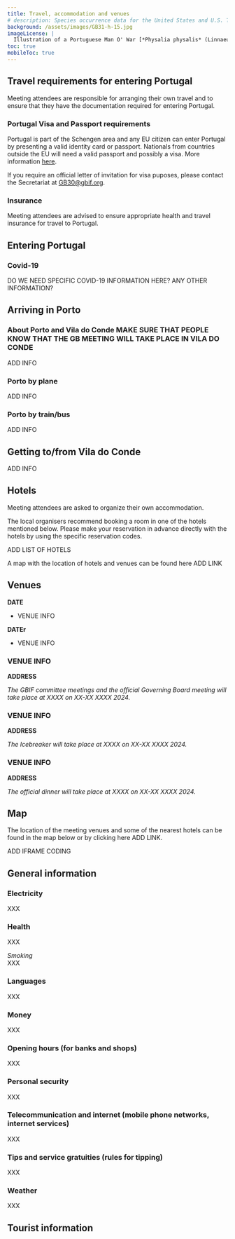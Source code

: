 ```yaml
---
title: Travel, accommodation and venues
# description: Species occurrence data for the United States and U.S. Territories.
background: /assets/images/GB31-h-15.jpg
imageLicense: |
  Illustration of a Portuguese Man O' War [*Physalia physalis* (Linnaeus, 1758).](https://www.gbif.org/species/2264734)from Manuel d'actinologie ou de zoophytologie. Paris, 1834-1836. Via the [Biodiversity Heritage Library](https://flic.kr/p/bSQdzZ)
toc: true
mobileToc: true
---
```


## Travel requirements for entering Portugal
Meeting attendees are responsible for arranging their own travel and to ensure that they have the documentation required for entering Portugal. 

### Portugal Visa and Passport requirements

Portugal is part of the Schengen area and any EU citizen can enter Portugal by presenting a valid identity card or passport. Nationals from countries outside the EU will need a valid passport and possibly a visa. More information [here](https://europa.eu/youreurope/citizens/travel/entry-exit/non-eu-nationals/index_en.htm).

If you require an official letter of invitation for visa puposes, please contact the Secretariat at [GB30@gbif.org](mailto:GB30@gbif.org). 

### Insurance
Meeting attendees are advised to ensure appropriate health and travel insurance for travel to Portugal.  


## Entering Portugal

### Covid-19
DO WE NEED SPECIFIC COVID-19 INFORMATION HERE? ANY OTHER INFORMATION?



## Arriving in Porto 

### About Porto and Vila do Conde   MAKE SURE THAT PEOPLE KNOW THAT THE GB MEETING WILL TAKE PLACE IN VILA DO CONDE

ADD INFO


### Porto by plane 

ADD INFO


### Porto by train/bus

ADD INFO


## Getting to/from Vila do Conde

ADD INFO


## Hotels
Meeting attendees are asked to organize their own accommodation. 

The local organisers recommend booking a room in one of the hotels mentioned below. Please make your reservation in advance directly with the hotels by using the specific reservation codes.   

ADD LIST OF HOTELS

A map with the location of hotels and venues can be found here  ADD LINK  


## Venues

**DATE**
- VENUE INFO

**DATEr**
- VENUE INFO  




### VENUE INFO
**ADDRESS**  

*The GBIF committee meetings and the official Governing Board meeting will take place at XXXX on XX-XX XXXX 2024.*  

### VENUE INFO
**ADDRESS**  

*The Icebreaker will take place at XXXX on XX-XX XXXX 2024.*  

### VENUE INFO
**ADDRESS**  

*The official dinner will take place at XXXX on XX-XX XXXX 2024.*  


## Map
The location of the meeting venues and some of the nearest hotels can be found in the map below or by clicking here ADD LINK.    

ADD IFRAME CODING



## General information

### Electricity
XXX  

### Health
XXX  

*Smoking*  
XXX  

### Languages
XXX  

### Money
XXX

### Opening hours (for banks and shops)
XXX

### Personal security
XXX

### Telecommunication and internet (mobile phone networks, internet services)
XXX  

### Tips and service gratuities (rules for tipping)
XXX

### Weather
XXX

## Tourist information


